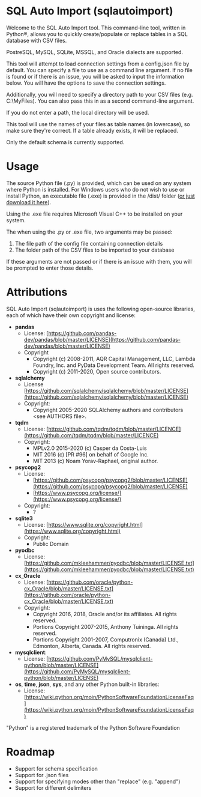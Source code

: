 
# SQL Auto Import (sqlautoimport)
Welcome to the SQL Auto Import tool. This command-line tool, written in Python®, allows you to quickly create/populate or replace tables in a SQL database with CSV files.

PostreSQL, MySQL, SQLite, MSSQL, and Oracle dialects are supported.

This tool will attempt to load connection settings from a config.json file by default. You can specify
a file to use as a command line argument. If no file is found or if there is an issue, you will be asked
to input the information below. You will have the options to save the connection settings. 

Additionally, you will need to specify a directory path to your CSV files (e.g. C:\MyFiles). You can
also pass this in as a second command-line argument. 

If you do not enter a path, the local directory will be used.

This tool will use the names of your files as table names (in lowercase), so make sure they're correct. If a table already exists, it will be replaced.

Only the default schema is currently supported.

# Usage
The source Python file (.py) is provided, which can be used on any system where Python is installed. For Windows users who do not wish to use or install Python, an executable file (.exe) is provided in the /dist/ folder ([or just download it here](https://github.com/kevinlakhani/sqlautoimport/raw/master/dist/sqlautoimport.exe)).

Using the .exe file requires Microsoft Visual C++ to be installed on your system.

The when using the .py or .exe file, two arguments may be passed:

 1. The file path of the config file containing connection details
 2. The folder path of the CSV files to be imported to your database

If these arguments are not passed or if there is an issue with them, you will be prompted to enter those details.

# Attributions
SQL Auto Import (sqlautoimport) is uses the following open-source libraries, each of which have their own copyright and license:

 - **pandas**
	 - License: [https://github.com/pandas-dev/pandas/blob/master/LICENSE](https://github.com/pandas-dev/pandas/blob/master/LICENSE)
	 - Copyright
		 - Copyright (c) 2008-2011, AQR Capital Management, LLC, Lambda Foundry, Inc. and PyData Development Team. All rights reserved.
		 - Copyright (c) 2011-2020, Open source contributors.
 - **sqlalchemy**
	 - License [https://github.com/sqlalchemy/sqlalchemy/blob/master/LICENSE](https://github.com/sqlalchemy/sqlalchemy/blob/master/LICENSE)
	 - Copyright:
		 - Copyright 2005-2020 SQLAlchemy authors and contributors \<see AUTHORS file>.
- **tqdm**
	- License: [https://github.com/tqdm/tqdm/blob/master/LICENCE](https://github.com/tqdm/tqdm/blob/master/LICENCE)
	- Copyright:
		- MPLv2.0 2015-2020 (c) Casper da Costa-Luis
		- MIT 2016 (c) [PR #96] on behalf of Google Inc.
		- MIT 2013 (c) Noam Yorav-Raphael, original author.
- **psycopg2**
	 - License: 
		 - [https://github.com/psycopg/psycopg2/blob/master/LICENSE](https://github.com/psycopg/psycopg2/blob/master/LICENSE)
		 - [https://www.psycopg.org/license/](https://www.psycopg.org/license/)
	 - Copyright:
		 - ?
 -  **sqlite3**
	 - License: [https://www.sqlite.org/copyright.html](https://www.sqlite.org/copyright.html)
	 - Copyright:
		 - Public Domain
- **pyodbc**
	- License: [https://github.com/mkleehammer/pyodbc/blob/master/LICENSE.txt](https://github.com/mkleehammer/pyodbc/blob/master/LICENSE.txt)
- **cx_Oracle**
	- License: [https://github.com/oracle/python-cx_Oracle/blob/master/LICENSE.txt](https://github.com/oracle/python-cx_Oracle/blob/master/LICENSE.txt)
	- Copyright: 
		- Copyright 2016, 2018, Oracle and/or its affiliates. All rights reserved.
		- Portions Copyright 2007-2015, Anthony Tuininga. All rights reserved.
		- Portions Copyright 2001-2007, Computronix (Canada) Ltd., Edmonton, Alberta, Canada. All rights reserved.
- **mysqlclient**:
	- License: [https://github.com/PyMySQL/mysqlclient-python/blob/master/LICENSE](https://github.com/PyMySQL/mysqlclient-python/blob/master/LICENSE)
- **os**, **time**, **json**, **sys**, and any other Python built-in libraries:
	- License: [https://wiki.python.org/moin/PythonSoftwareFoundationLicenseFaq](https://wiki.python.org/moin/PythonSoftwareFoundationLicenseFaq) 

"Python" is a registered trademark of the Python Software Foundation

# Roadmap
 - Support for schema specification
 - Support for .json files
 - Support for specifying modes other than "replace" (e.g. "append")
 - Support for different delimiters
